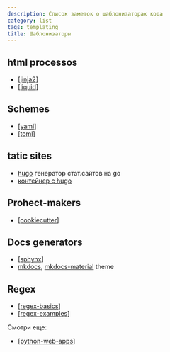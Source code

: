 ```yaml
---
description: Список заметок о шаблонизаторах кода
category: list
tags: templating
title: Шаблонизаторы
---
```

## html processos

- [[jinja2]]
- [[liquid]]

## Schemes

- [[yaml]]
- [[toml]]

## tatic sites

- [hugo](https://gohugo.io/) генератор стат.сайтов на go
- [контейнер с hugo](https://hub.docker.com/r/klakegg/hugo/)

## Prohect-makers

- [[cookiecutter]]

## Docs generators

- [[sphynx]]
- [mkdocs](https://github.com/mkdocs/mkdocs), [mkdocs-material](https://github.com/squidfunk/mkdocs-material) theme

## Regex

- [[regex-basics]]
- [[regex-examples]]

Смотри еще:

- [[python-web-apps]]

[//begin]: # "Autogenerated link references for markdown compatibility"
[jinja2]: ../notes/jinja2 "Jinja2 python"
[liquid]: ../notes/liquid "Liquid"
[yaml]: ../notes/yaml "Yaml"
[toml]: ../notes/toml "Toml"
[cookiecutter]: ../notes/cookiecutter "Cookiecutter python"
[sphynx]: ../notes/sphynx "sphynx templates"
[regex-basics]: ../notes/regex-basics "Основы регулярных выражений"
[regex-examples]: ../notes/regex-examples "Примеры использования модуля re в python"
[python-web-apps]: ../notes/python-web-apps "Pyhon web app"
[//end]: # "Autogenerated link references"